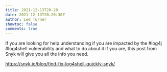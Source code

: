 ```yaml
---
title: 2021-12-13T20-20
date: 2021-12-13T20:20:30Z
author: Lee Turner
showtoc: false
comments: true
---
```


If you are looking for help understanding if you are impacted by the #log4j  #log4shell vulnerability and what to do about it if you are, this post from Snyk will give you all the info you need. 

https://snyk.io/blog/find-fix-log4shell-quickly-snyk/

